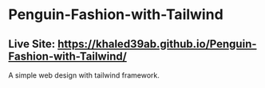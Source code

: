 ﻿# Penguin-Fashion-with-Tailwind
## Live Site: https://khaled39ab.github.io/Penguin-Fashion-with-Tailwind/
A simple web design with tailwind framework.
